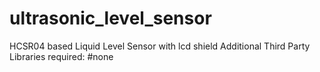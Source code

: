 # ultrasonic_level_sensor
HCSR04 based Liquid Level Sensor with lcd shield
Additional Third Party Libraries required:
#none
